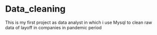 # Data_cleaning
This is my first project as data analyst in which i use Mysql to clean raw data of layoff  in companies in pandemic period
